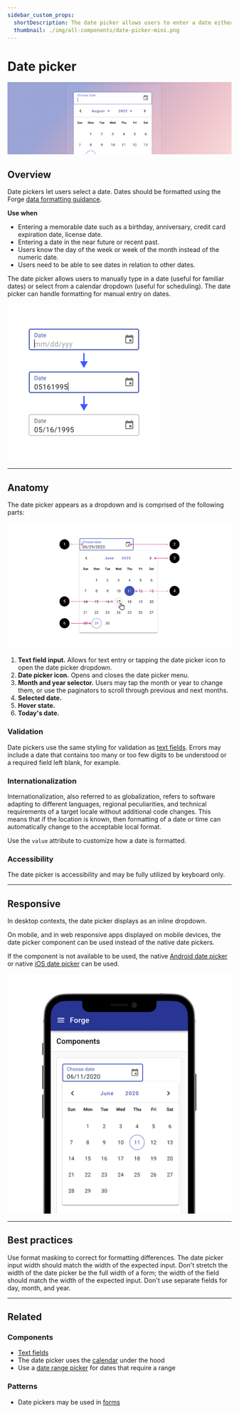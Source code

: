 ```yaml
---
sidebar_custom_props:
  shortDescription: The date picker allows users to enter a date either through text input or by choosing a date from the calendar.
  thumbnail: ./img/all-components/date-picker-mini.png
---
```


# Date picker

<ComponentVisual storybookUrl="https://forge.tylerdev.io/main/?path=/docs/components-date-picker--docs">

![](./images/date-picker.png)

</ComponentVisual>

## Overview

Date pickers let users select a date. Dates should be formatted using the Forge [data formatting guidance](/ux-writing/style-guide/dates-and-times).

**Use when**

- Entering a memorable date such as a birthday, anniversary, credit card expiration date, license date. 
- Entering a date in the near future or recent past. 
- Users know the day of the week or week of the month instead of the numeric date. 
- Users need to be able to see dates in relation to other dates. 

The date picker allows users to manually type in a date (useful for familiar dates) or select from a calendar dropdown (useful for scheduling). The date picker can handle formatting for manual entry on dates. 

<ImageBlock max-width="300px" caption="The date picker formats dates that are entered manually.">

![Text field with formatted mask.](./images/date-mask.png)

</ImageBlock>

---

## Anatomy

The date picker appears as a dropdown and is comprised of the following parts:

<ImageBlock padded="false">

![Anatomy of a date picker](./images/datepicker-anatomy.png)

</ImageBlock>

1. **Text field input.** Allows for text entry or tapping the date picker icon to open the date picker dropdown.
2. **Date picker icon.** Opens and closes the date picker menu.
3. **Month and year selector.** Users may tap the month or year to change them, or use the paginators to scroll through previous and next months. 
4. **Selected date.** 
5. **Hover state.**
6. **Today's date.**

### Validation

Date pickers use the same styling for validation as [text fields](/components/fields/text-field#states). Errors may include a date that contains too many or too few digits to be understood or a required field left blank, for example.

### Internationalization

Internationalization, also referred to as globalization, refers to software adapting to different languages, regional peculiarities, and technical requirements of a target locale without additional code changes. This means that if the location is known, then formatting of a date or time can automatically change to the acceptable local format.

Use the `value` attribute to customize how a date is formatted. 

### Accessibility

The date picker is accessibility and may be fully utilized by keyboard only. 

---

## Responsive

In desktop contexts, the date picker displays as an inline dropdown. 

On mobile, and in web responsive apps displayed on mobile devices, the date picker component can be used instead of the native date pickers.

If the component is not available to be used, the native [Android date picker](https://developer.android.com/reference/android/widget/DatePicker) or native [iOS date picker](https://developer.apple.com/documentation/uikit/uidatepicker) can be used.

<ImageBlock max-width="400px" caption="The date picker displays similarly on mobile as it does on desktop.">

![Date picker being used on mobile.](./images/mobile-datepicker.png)

</ImageBlock>

---

## Best practices 

<DoDontGrid>
  <DoDontTextSection>
    <DoDontText type="do">Use format masking to correct for formatting differences.</DoDontText>
    <DoDontText type="do">The date picker input width should match the width of the expected input.</DoDontText>
  </DoDontTextSection>
  <DoDontTextSection>
    <DoDontText type="dont">Don't stretch the width of the date picker be the full width of a form; the width of the field should match the width of the expected input.</DoDontText>
    <DoDontText type="dont">Don't use separate fields for day, month, and year.</DoDontText>
  </DoDontTextSection>
</DoDontGrid>

---

## Related 

### Components

* [Text fields](/components/fields/text-field)
* The date picker uses the [calendar](/components/date-and-time/calendar) under the hood
* Use a [date range picker](/components/date-and-time/date-range-picker) for dates that require a range 

### Patterns 

* Date pickers may be used in [forms](/patterns/forms)
